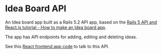 # Idea Board API

An Idea board app built as a Rails 5.2 API app, based on the [Rails 5 API and React.js tutorial - How to make an Idea board app](https://learnetto.com/tutorials/rails-5-api-and-react-js-tutorial-how-to-make-an-idea-board-app).

The app has API endpoints for adding, editing and deleting ideas.

See this [React frontend app code](https://github.com/lanhnth-1450/ideaboard) to talk to this API.
